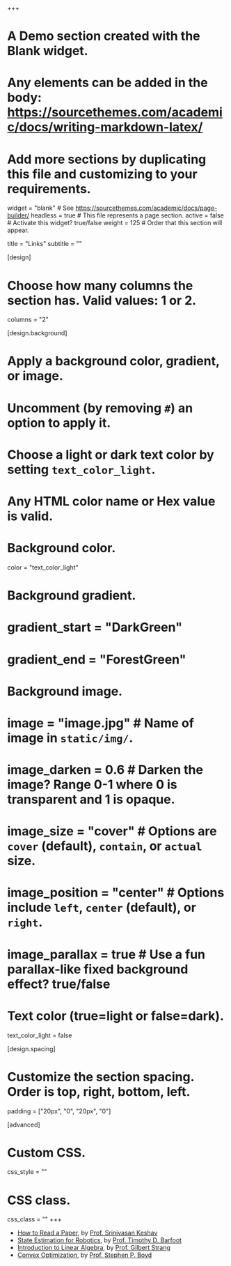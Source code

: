 +++
# A Demo section created with the Blank widget.
# Any elements can be added in the body: https://sourcethemes.com/academic/docs/writing-markdown-latex/
# Add more sections by duplicating this file and customizing to your requirements.

widget = "blank"  # See https://sourcethemes.com/academic/docs/page-builder/
headless = true  # This file represents a page section.
active = false  # Activate this widget? true/false
weight = 125  # Order that this section will appear.

title = "Links"
subtitle = ""

[design]
  # Choose how many columns the section has. Valid values: 1 or 2.
  columns = "2"

[design.background]
  # Apply a background color, gradient, or image.
  #   Uncomment (by removing `#`) an option to apply it.
  #   Choose a light or dark text color by setting `text_color_light`.
  #   Any HTML color name or Hex value is valid.

  # Background color.
  color = "text_color_light"

  # Background gradient.
  # gradient_start = "DarkGreen"
  # gradient_end = "ForestGreen"

  # Background image.
  # image = "image.jpg"  # Name of image in `static/img/`.
  # image_darken = 0.6  # Darken the image? Range 0-1 where 0 is transparent and 1 is opaque.
  # image_size = "cover"  #  Options are `cover` (default), `contain`, or `actual` size.
  # image_position = "center"  # Options include `left`, `center` (default), or `right`.
  # image_parallax = true  # Use a fun parallax-like fixed background effect? true/false

  # Text color (true=light or false=dark).
  text_color_light = false

[design.spacing]
  # Customize the section spacing. Order is top, right, bottom, left.
  padding = ["20px", "0", "20px", "0"]

[advanced]
 # Custom CSS.
 css_style = ""

 # CSS class.
 css_class = ""
+++

- [How to Read a Paper](https://web.stanford.edu/class/ee384m/Handouts/HowtoReadPaper.pdf), by [Prof. Srinivasan Keshav](http://blizzard.cs.uwaterloo.ca/keshav/wiki/index.php/Main_Page)
- [State Estimation for Robotics](http://asrl.utias.utoronto.ca/~tdb/bib/barfoot_ser17.pdf), by [Prof. Timothy D. Barfoot](http://asrl.utias.utoronto.ca/~tdb/)
- [Introduction to Linear Algebra](https://ocw.mit.edu/courses/mathematics/18-06-linear-algebra-spring-2010/), by [Prof. Gilbert Strang](http://www-math.mit.edu/~gs/)
- [Convex Optimization](https://web.stanford.edu/~boyd/cvxbook/bv_cvxbook.pdf), by [Prof. Stephen P. Boyd](http://web.stanford.edu/~boyd/)
